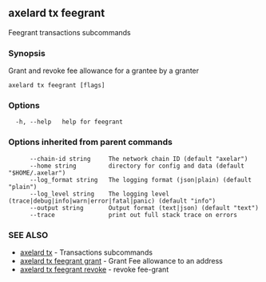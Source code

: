 ## axelard tx feegrant

Feegrant transactions subcommands

### Synopsis

Grant and revoke fee allowance for a grantee by a granter

```
axelard tx feegrant [flags]
```

### Options

```
  -h, --help   help for feegrant
```

### Options inherited from parent commands

```
      --chain-id string     The network chain ID (default "axelar")
      --home string         directory for config and data (default "$HOME/.axelar")
      --log_format string   The logging format (json|plain) (default "plain")
      --log_level string    The logging level (trace|debug|info|warn|error|fatal|panic) (default "info")
      --output string       Output format (text|json) (default "text")
      --trace               print out full stack trace on errors
```

### SEE ALSO

- [axelard tx](/cli-docs/v0_31_2/axelard_tx) - Transactions subcommands
- [axelard tx feegrant grant](/cli-docs/v0_31_2/axelard_tx_feegrant_grant) - Grant Fee allowance to an address
- [axelard tx feegrant revoke](/cli-docs/v0_31_2/axelard_tx_feegrant_revoke) - revoke fee-grant
